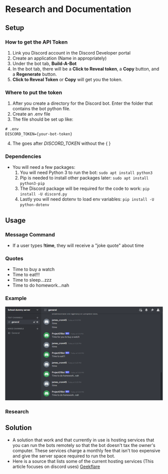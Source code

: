 # Research and Documentation
## Setup
### How to get the API Token
1. Link you Discord account in the Discord Developer portal
2. Create an application (Name in appropriately) 
3. Under the bot tab, **Build-A-Bot**
4. In the bot tab, there will be a **Click to Reveal token**, a **Copy** button, and a **Regenerate** button.
5. **Click to Reveal Token** or **Copy** will get you the token.
### Where to put the token
1. After you create a directory for the Discord bot. Enter the folder that contains the bot python file.
2. Create an .env file
3. The file should be set up like:
```
# .env
DISCORD_TOKEN={your-bot-token}
```
4. The goes after *DISCORD_TOKEN* without the { }
### Dependencies
- You will need a few packages:
	1. You will need Python 3 to run the bot: `sudo apt install python3`
	2. Pip is needed to install other packages later: `sudo apt install python3-pip` 
	3. The Discord package will be required for the code to work: `pip install -U discord.py`
	4. Lastly you will need dotenv to load env variables: `pip install -U python-dotenv`
## Usage
### Message Command
- If a user types **!time**, they will receive a "joke quote" about time
### Quotes
- Time to buy a watch
- Time to eat!!!
- Time to sleep...zzz
- Time to do homework...nah
### Example
![Screenshot of discord server](messageboard.png)
### Research
## Solution
- A solution that work and that currently in use is hosting services that you can run the bots remotely so that the bot doesn't tax the owner's computer. These services charge a monthly fee that isn't too expensive and give the server space required to run the bot. 
- Here is a source that lists some of the current hosting services (This article focuses on discord uses) [Geekflare](https://geekflare.com/discord-bot-hosting/)
